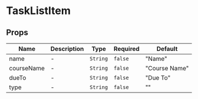 # TaskListItem

## Props

<!-- @vuese:TaskListItem:props:start -->
|Name|Description|Type|Required|Default|
|---|---|---|---|---|
|name|-|`String`|`false`|"Name"|
|courseName|-|`String`|`false`|"Course Name"|
|dueTo|-|`String`|`false`|"Due To"|
|type|-|`String`|`false`|""|

<!-- @vuese:TaskListItem:props:end -->


